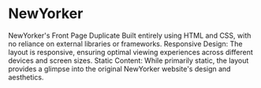 # NewYorker
NewYorker's Front Page Duplicate
Built entirely using HTML and CSS, with no reliance on external libraries or frameworks.
Responsive Design: The layout is responsive, ensuring optimal viewing experiences across different devices and screen sizes.
Static Content: While primarily static, the layout provides a glimpse into the original NewYorker website's design and aesthetics.
